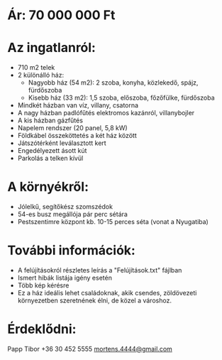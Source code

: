 # Ár: 70 000 000 Ft

# Az ingatlanról:
* 710 m2 telek
* 2 különálló ház:
  + Nagyobb ház (54 m2): 2 szoba, konyha, közlekedő, spájz, fürdőszoba
  + Kisebb ház (33 m2): 1,5 szoba, előszoba, főzőfülke, fürdőszoba
* Mindkét házban van víz, villany, csatorna
* A nagy házban padlófűtés elektromos kazánról, villanybojler
* A kis házban gázfűtés
* Napelem rendszer (20 panel, 5,8 kW)
* Földkábel összeköttetés a két ház között
* Játszótérként leválasztott kert
* Engedélyezett ásott kút
* Parkolás a telken kívül

# A környékről:
* Jólelkű, segítőkész szomszédok
* 54-es busz megállója pár perc sétára
* Pestszentimre központ kb. 10-15 perces séta (vonat a Nyugatiba)

# További információk:
* A felújításokról részletes leírás a "Felújítások.txt" fájlban
* Ismert hibák listája igény esetén
* Több kép kérésre
* Ez a ház ideális lehet családoknak, akik csendes, zöldövezeti környezetben szeretnének élni, de közel a városhoz.

# Érdeklődni:
Papp Tibor
+36 30 452 5555
mortens.4444@gmail.com